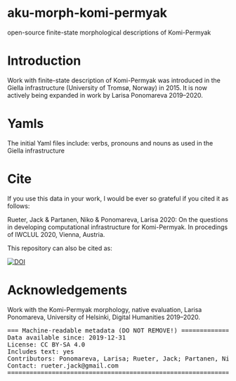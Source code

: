 # aku-morph-komi-permyak

open-source finite-state morphological descriptions of Komi-Permyak

# Introduction
Work with finite-state description of Komi-Permyak was introduced in the Giella infrastructure (University of Tromsø, Norway) in 2015. It is now actively being expanded in work by Larisa Ponomareva 2019–2020.

# Yamls
The initial Yaml files include:
verbs, pronouns and nouns as used in the Giella infrastructure


# Cite

If you use this data in your work, I would be ever so grateful if you cited it as follows:

   Rueter, Jack & Partanen, Niko & Ponomareva, Larisa 2020: On the questions in developing computational infrastructure for Komi-Permyak. In procedings of IWCLUL 2020, Vienna, Austria.

This repository can also be cited as:

[![DOI](https://zenodo.org/badge/230929483.svg)](https://zenodo.org/badge/latestdoi/230929483)

# Acknowledgements
Work with the Komi-Permyak morphology, native evaluation, Larisa Ponomareva, University of Helsinki, Digital Humanities 2019–2020.

<pre>
=== Machine-readable metadata (DO NOT REMOVE!) ================================
Data available since: 2019-12-31
License: CC BY-SA 4.0
Includes text: yes
Contributors: Ponomareva, Larisa; Rueter, Jack; Partanen, Niko; 
Contact: rueter.jack@gmail.com
===============================================================================
</pre>
